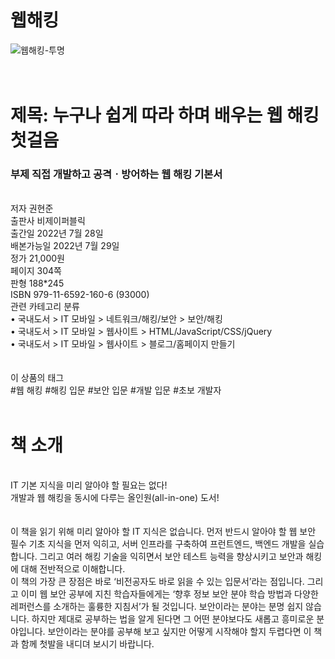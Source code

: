 # 웹해킹
![웹해킹-투명](https://user-images.githubusercontent.com/21074282/180716329-eb57edab-1cff-4be6-b3e6-7dc974c09143.png)
<br><br><br>
<h1>제목: 누구나 쉽게 따라 하며 배우는 웹 해킹 첫걸음</h1>
<h3>부제 직접 개발하고 공격ㆍ방어하는 웹 해킹 기본서</h2>
<br>
저자 권현준
<br>
출판사 비제이퍼블릭<br>
출간일 2022년 7월 28일<br>
배본가능일 2022년 7월 29일<br>
정가 21,000원<br>
페이지 304쪽<br>
판형 188*245<br>
ISBN 979-11-6592-160-6 (93000)<br>
관련 카테고리 분류<br>
•	  국내도서 > IT 모바일 > 네트워크/해킹/보안 > 보안/해킹<br>
•	 국내도서 > IT 모바일 > 웹사이트 > HTML/JavaScript/CSS/jQuery<br>
•	 국내도서 > IT 모바일 > 웹사이트 > 블로그/홈페이지 만들기<br>
<br><br>
이 상품의 태그 <br>
#웹 해킹 #해킹 입문 #보안 입문 #개발 입문 #초보 개발자
<br><br>
<h1>책 소개</h1>
<br>
IT 기본 지식을 미리 알아야 할 필요는 없다!<br>
개발과 웹 해킹을 동시에 다루는 올인원(all-in-one) 도서!
<br><br><br>
이 책을 읽기 위해 미리 알아야 할 IT 지식은 없습니다. 먼저 반드시 알아야 할 웹 보안 필수 기초 지식을 먼저 익히고, 서버 인프라를 구축하여 프런트엔드, 백엔드 개발을 실습합니다. 그리고 여러 해킹 기술을 익히면서 보안 테스트 능력을 향상시키고 보안과 해킹에 대해 전반적으로 이해합니다. 
<br>
이 책의 가장 큰 장점은 바로 ‘비전공자도 바로 읽을 수 있는 입문서’라는 점입니다. 그리고 이미 웹 보안 공부에 지친 학습자들에게는 ‘향후 정보 보안 분야 학습 방법과 다양한 레퍼런스를 소개하는 훌륭한 지침서’가 될 것입니다. 보안이라는 분야는 분명 쉽지 않습니다. 하지만 제대로 공부하는 법을 알게 된다면 그 어떤 분야보다도 새롭고 흥미로운 분야입니다. 보안이라는 분야를 공부해 보고 싶지만 어떻게 시작해야 할지 두렵다면 이 책과 함께 첫발을 내디뎌 보시기 바랍니다.
